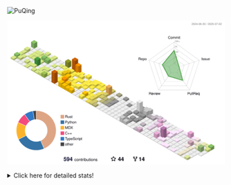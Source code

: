 ![PuQing](https://user-images.githubusercontent.com/27223114/171565019-9a56fae6-b08b-421f-99db-7e830da42371.png)

![](./profile-3d-contrib/profile-season-animate.svg)

<details>
<summary>Click here for detailed stats!</summary>

<!--START_SECTION:waka-->
![Lines of code](https://img.shields.io/badge/From%20Hello%20World%20I%27ve%20Written-1.9%20million%20lines%20of%20code-blue)

**🐱 My GitHub Data** 

> 📦 448.0 kB Used in GitHub's Storage 
 > 
> 🏆 238 Contributions in the Year 2025
 > 
> 🚫 Not Opted to Hire
 > 
> 📜 40 Public Repositories 
 > 
> 🔑 34 Private Repositories 
 > 
**I'm an Early 🐤** 

```text
🌞 Morning                760 commits         ██░░░░░░░░░░░░░░░░░░░░░░░   09.12 % 
🌆 Daytime                3571 commits        ███████████░░░░░░░░░░░░░░   42.85 % 
🌃 Evening                1913 commits        ██████░░░░░░░░░░░░░░░░░░░   22.96 % 
🌙 Night                  2089 commits        ██████░░░░░░░░░░░░░░░░░░░   25.07 % 
```


📊 **This Week I Spent My Time On** 

```text
💬 Programming Languages: 
Surfing                  17 hrs 45 mins      ██████████░░░░░░░░░░░░░░░   39.99 % 
Python                   7 hrs 52 mins       ████░░░░░░░░░░░░░░░░░░░░░   17.72 % 
Swift                    5 hrs 3 mins        ███░░░░░░░░░░░░░░░░░░░░░░   11.37 % 
Chat                     4 hrs 30 mins       ███░░░░░░░░░░░░░░░░░░░░░░   10.16 % 
ShellSession             3 hrs 38 mins       ██░░░░░░░░░░░░░░░░░░░░░░░   08.21 % 

🔥 Editors: 
Arc                      17 hrs 45 mins      ██████████░░░░░░░░░░░░░░░   39.99 % 
VS Code                  11 hrs 23 mins      ██████░░░░░░░░░░░░░░░░░░░   25.66 % 
Xcode                    5 hrs 28 mins       ███░░░░░░░░░░░░░░░░░░░░░░   12.32 % 
Ghostty                  3 hrs 41 mins       ██░░░░░░░░░░░░░░░░░░░░░░░   08.33 % 
WeChat                   2 hrs 53 mins       ██░░░░░░░░░░░░░░░░░░░░░░░   06.50 % 

💻 Operating System: 
Mac                      35 hrs 58 mins      ████████████████████░░░░░   80.98 % 
Linux                    5 hrs 16 mins       ███░░░░░░░░░░░░░░░░░░░░░░   11.87 % 
WSL                      3 hrs 7 mins        ██░░░░░░░░░░░░░░░░░░░░░░░   07.02 % 
Windows                  3 mins              ░░░░░░░░░░░░░░░░░░░░░░░░░   00.12 % 
```


<!--END_SECTION:waka-->
</details>
